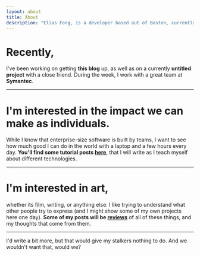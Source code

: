 ```yaml
---
layout: about
title: About
description: "Elias Fong, is a developer based out of Boston, currently a software engineer at Symantec"
---
```

# Recently,
I've been working on getting **this blog** up, as well as on a currently **untitled project** with a close friend. During the week, I work with a great team at **Symantec**.

***

# I'm interested in the impact we can make as individuals.
While I know that enterprise-size software is built by teams, I want to see how much good I can do in the world with a laptop and a few hours every day. **You'll find some tutorial posts [here](/category/tutorials.html)**, that I will write as I teach myself about different technologies.

***

# I'm interested in art,
whether its film, writing, or anything else. I like trying to understand what other people try to express (and I might show some of my own projects here one day). **Some of my posts will be [reviews](/category/media.html)** of all of these things, and my thoughts that come from them.

***

I'd write a bit more, but that would give my stalkers nothing to do. And we wouldn't want that, would we?



